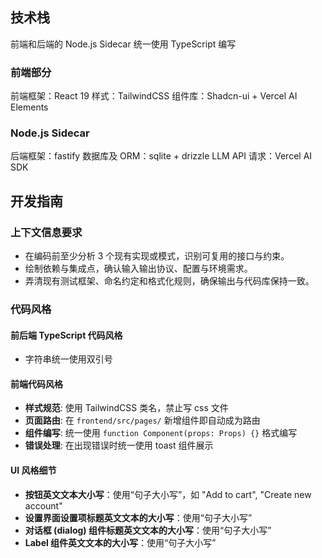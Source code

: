 ## 技术栈

前端和后端的 Node.js Sidecar 统一使用 TypeScript 编写

### 前端部分

前端框架：React 19
样式：TailwindCSS
组件库：Shadcn-ui + Vercel AI Elements

### Node.js Sidecar

后端框架：fastify
数据库及 ORM：sqlite + drizzle
LLM API 请求：Vercel AI SDK

## 开发指南

### 上下文信息要求

- 在编码前至少分析 3 个现有实现或模式，识别可复用的接口与约束。
- 绘制依赖与集成点，确认输入输出协议、配置与环境需求。
- 弄清现有测试框架、命名约定和格式化规则，确保输出与代码库保持一致。

### 代码风格

#### 前后端 TypeScript 代码风格

- 字符串统一使用双引号

#### 前端代码风格

- **样式规范**: 使用 TailwindCSS 类名，禁止写 css 文件
- **页面路由**: 在 `frontend/src/pages/` 新增组件即自动成为路由
- **组件编写**: 统一使用 `function Component(props: Props) {}` 格式编写
- **错误处理**: 在出现错误时统一使用 toast 组件展示

#### UI 风格细节

- **按钮英文文本大小写**：使用“句子大小写”，如 "Add to cart", "Create new account"
- **设置界面设置项标题英文文本的大小写**：使用“句子大小写”
- **对话框 (dialog) 组件标题英文文本的大小写**：使用“句子大小写”
- **Label 组件英文文本的大小写**：使用“句子大小写”
